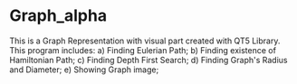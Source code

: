 # Graph_alpha
This is a Graph Representation with visual part created with QT5 Library.
This program includes:
 a) Finding Eulerian Path; 
 b) Finding existence of Hamiltonian Path; 
 c) Finding Depth First Search;
 d) Finding Graph's Radius and Diameter;
 e) Showing Graph image;
